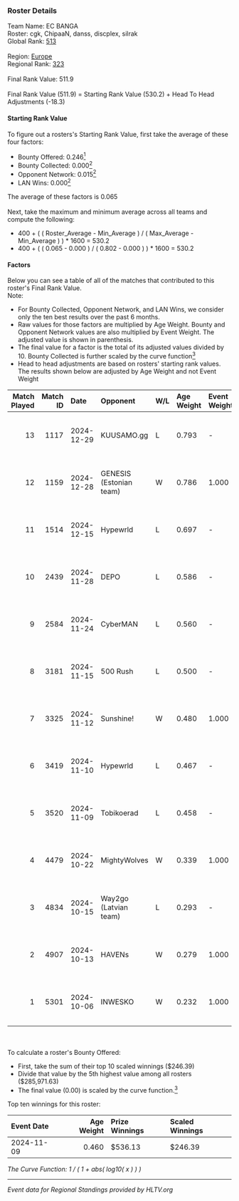 ### Roster Details<br />
Team Name: EC BANGA<br />
Roster: cgk, ChipaaN, danss, discplex, silrak<br />
Global Rank: [513](../../standings_global_2025_02_28.md)<br />
<br />
Region: [Europe]( ../../standings_europe_2025_02_28.md)<br />
Regional Rank: [323]( ../../standings_europe_2025_02_28.md)<br />
<br />
Final Rank Value:  511.9<br />
<br />
Final Rank Value (511.9) = Starting Rank Value (530.2) + Head To Head Adjustments (-18.3)<br />

#### Starting Rank Value<br />
To figure out a rosters's Starting Rank Value, first take the average of these four factors:<br />
- Bounty Offered: 0.246[<sup>1</sup>](#table2)
- Bounty Collected: 0.000[<sup>2</sup>](#table1)
- Opponent Network: 0.015[<sup>2</sup>](#table1)
- LAN Wins: 0.000[<sup>2</sup>](#table1)

The average of these factors is 0.065<br />
<br />
Next, take the maximum and minimum average across all teams and compute the following:<br />
- 400 + ( ( Roster_Average - Min_Average ) / ( Max_Average - Min_Average ) ) * 1600 = 530.2
- 400 + ( ( 0.065 - 0.000 ) / ( 0.802 - 0.000 ) ) * 1600 = 530.2


#### Factors<br />
Below you can see a table of all of the matches that contributed to this roster's Final Rank Value.<br />
Note:<br />

- For Bounty Collected, Opponent Network, and LAN Wins, we consider only the ten best results over the past 6 months.
- Raw values for those factors are multiplied by Age Weight. Bounty and Opponent Network values are also multiplied by Event Weight. The adjusted value is shown in parenthesis.
- The final value for a factor is the total of its adjusted values divided by 10. Bounty Collected is further scaled by the curve function[<sup>3</sup>](#curveFunction)
- Head to head adjustments are based on rosters' starting rank values. The results shown below are adjusted by Age Weight and not Event Weight
<span id="table1"></span><br />


| Match Played | Match ID | Date       | Opponent                | W/L | Age Weight | Event Weight | Bounty Collected | Opponent Network | LAN Wins  | H2H Adj. | Roster                                  |
| -: | -: | :- | :- | :- | :- | :- | :- | :- | :- | -: | :- |
|           13 |     1117 | 2024-12-29 | KUUSAMO.gg              | L   | 0.793      | -            | -                | -                | -         |   -10.78 | cgk, ChipaaN, danss, discplex, silrak   |
|           12 |     1159 | 2024-12-28 | GENESIS (Estonian team) | W   | 0.786      | 1.000        | 0.000 (0.000)    | 0.118 (0.093)    | 0 (0.000) |    12.79 | cgk, ChipaaN, danss, discplex, silrak   |
|           11 |     1514 | 2024-12-15 | Hypewrld                | L   | 0.697      | -            | -                | -                | -         |    -5.59 | cgk, ChipaaN, discplex, nisker, Zortexx |
|           10 |     2439 | 2024-11-28 | DEPO                    | L   | 0.586      | -            | -                | -                | -         |    -2.62 | cgk, ChipaaN, discplex, nisker, Zortexx |
|            9 |     2584 | 2024-11-24 | CyberMAN                | L   | 0.560      | -            | -                | -                | -         |    -9.64 | cgk, ChipaaN, discplex, nisker, Zortexx |
|            8 |     3181 | 2024-11-15 | 500 Rush                | L   | 0.500      | -            | -                | -                | -         |    -4.22 | cgk, ChipaaN, discplex, nisker, Zortexx |
|            7 |     3325 | 2024-11-12 | Sunshine!               | W   | 0.480      | 1.000        | 0.000 (0.000)    | 0.000 (0.000)    | 0 (0.000) |     4.59 | cgk, ChipaaN, discplex, nisker, Zortexx |
|            6 |     3419 | 2024-11-10 | Hypewrld                | L   | 0.467      | -            | -                | -                | -         |    -4.25 | cgk, ChipaaN, discplex, nisker, Zortexx |
|            5 |     3520 | 2024-11-09 | Tobikoerad              | L   | 0.458      | -            | -                | -                | -         |    -4.72 | cgk, ChipaaN, discplex, KENZI, nisker   |
|            4 |     4479 | 2024-10-22 | MightyWolves            | W   | 0.339      | 1.000        | 0.000 (0.000)    | 0.044 (0.015)    | 0 (0.000) |     3.53 | cgk, ChipaaN, discplex, nisker, Zortexx |
|            3 |     4834 | 2024-10-15 | Way2go (Latvian team)   | L   | 0.293      | -            | -                | -                | -         |    -3.58 | cgk, ChipaaN, discplex, nisker, Zortexx |
|            2 |     4907 | 2024-10-13 | HAVENs                  | W   | 0.279      | 1.000        | 0.000 (0.000)    | 0.097 (0.027)    | 0 (0.000) |     2.84 | cgk, ChipaaN, discplex, nisker, Zortexx |
|            1 |     5301 | 2024-10-06 | INWESKO                 | W   | 0.232      | 1.000        | 0.000 (0.000)    | 0.061 (0.014)    | 0 (0.000) |     3.39 | cgk, ChipaaN, discplex, nisker, Zortexx |

<br />
<span id="table2"></span><br />
To calculate a roster's Bounty Offered:<br />

- First, take the sum of their top 10 scaled winnings ($246.39)
- Divide that value by the 5th highest value among all rosters ($285,971.63)
- The final value (0.00) is scaled by the curve function.[<sup>3</sup>](#curveFunction)

Top ten winnings for this roster:<br />

| Event Date | Age Weight | Prize Winnings | Scaled Winnings |
| :- | -: | :- | :- |
| 2024-11-09 |      0.460 | $536.13        | $246.39         |


<span id="curveFunction"></span>_The Curve Function: 1 / ( 1 + abs( log10( x ) ) )_<br />

---
_Event data for Regional Standings provided by HLTV.org_<br />
